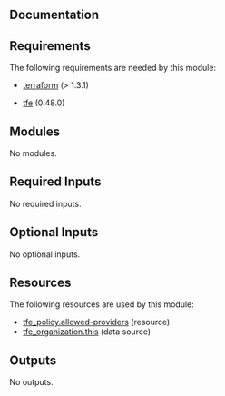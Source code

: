 <!-- BEGIN_TF_DOCS -->


## Documentation

## Requirements

The following requirements are needed by this module:

- <a name="requirement_terraform"></a> [terraform](#requirement\_terraform) (> 1.3.1)

- <a name="requirement_tfe"></a> [tfe](#requirement\_tfe) (0.48.0)

## Modules

No modules.

## Required Inputs

No required inputs.

## Optional Inputs

No optional inputs.

## Resources

The following resources are used by this module:

- [tfe_policy.allowed-providers](https://registry.terraform.io/providers/hashicorp/tfe/0.48.0/docs/resources/policy) (resource)
- [tfe_organization.this](https://registry.terraform.io/providers/hashicorp/tfe/0.48.0/docs/data-sources/organization) (data source)

## Outputs

No outputs.

<!-- markdownlint-enable -->

<!-- END_TF_DOCS -->